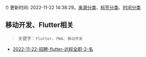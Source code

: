 :alarm_clock: 更新时间: 2022-11-22 14:38:29。[来源分类](../README.md)、[标签分类](../TAGS.md)、[时间分类](../TIMELINE.md)

## 移动开发、Flutter相关


> 关键字：`Flutter`、`PWA`、`移动开发`



- [2022-11-22-招聘-flutter-远程全职-2-名](https://www.v2ex.com/t/897170) 